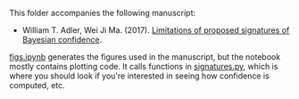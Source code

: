 This folder accompanies the following manuscript:
- William T. Adler, Wei Ji Ma. (2017). [Limitations of proposed signatures of Bayesian confidence](https://www.biorxiv.org/content/early/2017/11/13/218222).

[figs.ipynb](./figs.ipynb) generates the figures used in the manuscript, but the notebook mostly contains plotting code.
It calls functions in [signatures.py](./signatures.py), which is where you should look if you're interested in seeing how confidence is computed, etc.
